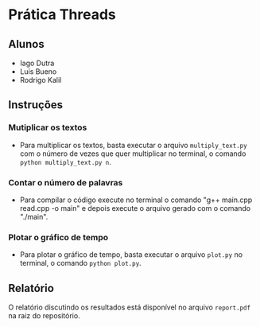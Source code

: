 # Prática Threads

## Alunos
- Iago Dutra
- Luís Bueno
- Rodrigo Kalil

## Instruções
### Mutiplicar os textos
- Para multiplicar os textos, basta executar o arquivo `multiply_text.py` com o número de vezes que quer multiplicar no terminal, o comando `python multiply_text.py n`.

### Contar o número de palavras	
- Para compilar o código execute no terminal o comando "g++ main.cpp read.cpp -o main" e depois execute o arquivo gerado com o comando "./main".

### Plotar o gráfico de tempo
- Para plotar o gráfico de tempo, basta executar o arquivo `plot.py` no terminal, o comando `python plot.py`.

## Relatório
O relatório discutindo os resultados está disponível no arquivo `report.pdf` na raiz do repositório.
 
